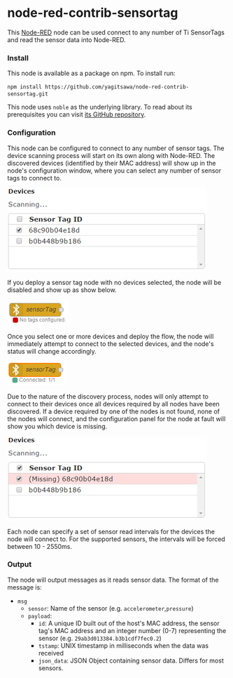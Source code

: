 # node-red-contrib-sensortag
This [Node-RED](http://nodered.org/) node can be used connect to any number of Ti SensorTags and read the sensor data into Node-RED.

### Install

This node is available as a package on npm. To install run:
```
npm install https://github.com/yagitsawa/node-red-contrib-sensortag.git
```

This node uses `noble` as the underlying library. To read about its prerequisites you can visit [its GitHub repository](https://github.com/sandeepmistry/noble#prerequisites).

### Configuration

This node can be configured to connect to any number of sensor tags. The device scanning process will start on its own along with Node-RED. The discovered devices (identified by their MAC address) will show up in the node's configuration window, where you can select any number of sensor tags to connect to.

![Tag discovery](./docs/tagdiscovery.png)

If you deploy a sensor tag node with no devices selected, the node will be disabled and show up as show below.

![No tags configured](./docs/notags.png)

Once you select one or more devices and deploy the flow, the node will immediately attempt to connect to the selected devices, and the node's status will change accordingly.

![Tags connected](./docs/tagsconnected.png)

Due to the nature of the discovery process, nodes will only attempt to connect to their devices once all devices required by all nodes have been discovered.
If a device required by one of the nodes is not found, none of the nodes will connect, and the configuration panel for the node at fault will show you which device is missing.

![Missing tag](./docs/tagsmissing.png)

Each node can specify a set of sensor read intervals for the devices the node will connect to. For the supported sensors, the intervals will be forced between 10 - 2550ms.

### Output

The node will output messages as it reads sensor data. The format of the message is:
* `msg`
  * `sensor`: Name of the sensor (e.g. `accelerometer`,`pressure`)
  * `payload`:
    * `id`: A unique ID built out of the host's MAC address, the sensor tag's MAC address and an integer number (0-7) representing the sensor (e.g. `29ab3d013384.b3b1cdf7fec0.2`)
    * `tstamp`: UNIX timestamp in milliseconds when the data was received
    * `json_data`: JSON Object containing sensor data. Differs for most sensors.
